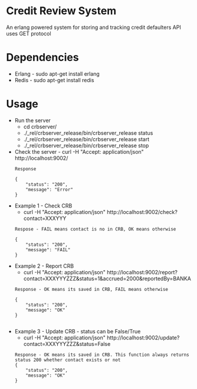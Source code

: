 # Credit Review System
An erlang powered system for storing and tracking credit defaulters
API uses GET protocol

# Dependencies
* Erlang - sudo apt-get install erlang
* Redis - sudo apt-get install redis

# Usage
* Run the server
	* cd crbserver/
	* ./_rel/crbserver_release/bin/crbserver_release status
	* ./_rel/crbserver_release/bin/crbserver_release start
	* ./_rel/crbserver_release/bin/crbserver_release stop
* Check the server - curl -H "Accept: application/json" http://localhost:9002/
	```
	Response

	{
	    "status": "200",
 	    "message": "Error"
	}

* Example 1 - Check CRB
	* curl -H "Accept: application/json" http://localhost:9002/check?contact=XXXYYY
	```
	Respose - FAIL means contact is no in CRB, OK means otherwise

	{
	    "status": "200",
	    "message": "FAIL"
	}

* Example 2 - Report CRB
	* curl -H "Accept: application/json" http://localhost:9002/report?contact=XXXYYYZZZ&status=1&accrued=2000&reportedBy=BANKA
	```
	Response - OK means its saved in CRB, FAIL means otherwise
	
	{
	    "status": "200",
	    "message": "OK"
	}


* Example 3 - Update CRB - status can be False/True
	* curl -H "Accept: application/json" http://localhost:9002/update?contact=XXXYYYZZZ&status=False
	```
	Response - OK means its saved in CRB. This function always returns status 200 whether contact exists or not
	{
	    "status": "200",
	    "message": "OK"
	}

